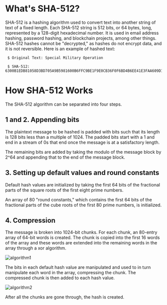 
# What's SHA-512?

SHA-512 is a hashing algorithm used to convert text into another string of text of a fixed length. Each SHA-512 string is 512 bits,
or 64 bytes, long, represented by a 128-digit hexadecimal number. It is used in email address hashing, password hashing, and blockchain projects, among other things. SHA-512 hashes cannot be "decrypted," as hashes do not encrypt data, and it is not reversible. Here is an example of hashed text:

     $ Original Text: Special Military Operation
  
     $ SHA-512: 6300B1EDB81058D3BD705A9B5981600B6FFC9BE1F9E0CB36F0F6BD4B6EE41E3FAA609D16C0131451AD5EB2C392B284933C87BCDBDA52B32410A29E227DAB49DF

# How SHA-512 Works

The SHA-512 algorithm can be separated into four steps.

## 1 and 2. Appending bits

The plaintext message to be hashed is padded with bits such that its length
is 128 bits less than a multiple of 1024. The padded bits start with a 1 and 
end in a stream of 0s that end once the message is at a satisfactory length.

The remaining bits are added by taking the modulo of the message block by 2^64
and appending that to the end of the message block.

## 3. Setting up default values and round constants

Default hash values are initialized by taking the first 64
bits of the fractional parts of the square roots of the first eight prime
numbers.

An array of 80 "round constants," which contains the first 64 bits of
the fractional parts of the cube roots of the first 80 prime
numbers, is initialized.

## 4. Compression

The message is broken into 1024-bit chunks. For each chunk, an 80-entry array
of 64-bit words is created. The chunk is copied into the first 16 words of the
array and these words are extended into the remaining words in the array
through a xor algorithm.

![algorithm1](https://user-images.githubusercontent.com/90664097/170410750-6dd7db11-45cf-4b68-b395-fc86b4f965ec.png)

The bits in each default hash value are manipulated and used to in turn
manipulate each word in the array, compressing the chunk. The compressed chunk
is then added to each hash value. 

![algorithm2](https://user-images.githubusercontent.com/90664097/170410807-242ea3f6-223e-454d-a456-0b5bb3a36279.png)

After all the chunks are gone through, the hash is created.
